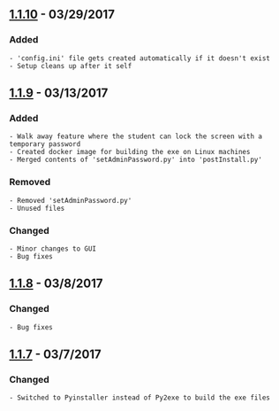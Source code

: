 ## [1.1.10]  -  03/29/2017
### Added
    - 'config.ini' file gets created automatically if it doesn't exist
    - Setup cleans up after it self
    
## [1.1.9]  -  03/13/2017
### Added
    - Walk away feature where the student can lock the screen with a temporary password
    - Created docker image for building the exe on Linux machines
    - Merged contents of 'setAdminPassword.py' into 'postInstall.py'

### Removed   
    - Removed 'setAdminPassword.py'
    - Unused files

### Changed
    - Minor changes to GUI
    - Bug fixes 

## [1.1.8]  -  03/8/2017
### Changed
    - Bug fixes

## [1.1.7]  -  03/7/2017
### Changed
    - Switched to Pyinstaller instead of Py2exe to build the exe files

[1.1.10]: https://github.com/ufabdyop/screenlock/releases/tag/1.1.10
[1.1.9]: https://github.com/ufabdyop/screenlock/releases/tag/1.1.9
[1.1.8]: https://github.com/ufabdyop/screenlock/releases/tag/1.1.8
[1.1.7]: https://github.com/ufabdyop/screenlock/releases/tag/1.1.7
